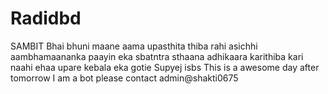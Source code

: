 # Radidbd
SAMBIT Bhai bhuni maane aama upasthita thiba rahi asichhi aambhamaananka paayin eka sbatntra sthaana adhikaara karithiba kari naahi ehaa upare kebala eka gotie 
Supyej isbs
This is a awesome day after tomorrow I am a bot please contact admin@shakti0675 
